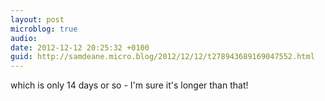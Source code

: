 ```yaml
---
layout: post
microblog: true
audio: 
date: 2012-12-12 20:25:32 +0100
guid: http://samdeane.micro.blog/2012/12/12/t278943689169047552.html
---
```

which is only 14 days or so - I'm sure it's longer than that!
